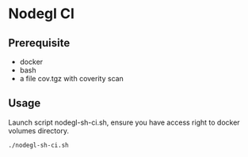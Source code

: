 # Nodegl CI 

## Prerequisite
- docker
- bash
- a file cov.tgz with coverity scan 
## Usage
Launch script nodegl-sh-ci.sh, ensure you have access right to docker volumes directory.
```shell
./nodegl-sh-ci.sh
```
